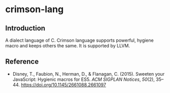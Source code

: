 # crimson-lang

## Introduction
A dialect language of C.
Crimson language supports powerful, hygiene macro and keeps others the same.
It is supported by LLVM.

## Reference
- Disney, T., Faubion, N., Herman, D., &#38; Flanagan, C. (2015). Sweeten your JavaScript: Hygienic macros for ES5. <i>ACM SIGPLAN Notices</i>, <i>50</i>(2), 35–44. https://doi.org/10.1145/2661088.2661097
